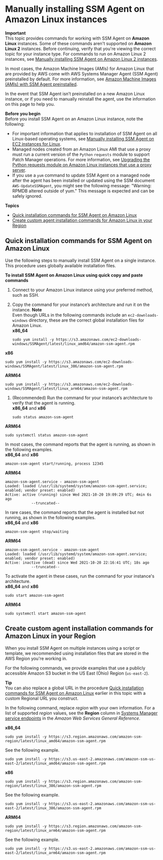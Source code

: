 # Manually installing SSM Agent on Amazon Linux instances<a name="agent-install-al"></a>

**Important**  
This topic provides commands for working with SSM Agent on **Amazon Linux** instances\. Some of these commands aren't supported on **Amazon Linux 2** instances\. Before continuing, verify that you're viewing the correct topic for your instance type\. For commands to run on Amazon Linux 2 instances, see [Manually installing SSM Agent on Amazon Linux 2 instances](agent-install-al2.md)\.

In most cases, the Amazon Machine Images \(AMIs\) for Amazon Linux that are provided by AWS come with AWS Systems Manager Agent \(SSM Agent\) preinstalled by default\. For more information, see [Amazon Machine Images \(AMIs\) with SSM Agent preinstalled](ami-preinstalled-agent.md)\.

In the event that SSM Agent isn’t preinstalled on a new Amazon Linux instance, or if you need to manually reinstall the agent, use the information on this page to help you\.

**Before you begin**  
Before you install SSM Agent on an Amazon Linux instance, note the following: 
+ For important information that applies to installation of SSM Agent on all Linux\-based operating systems, see [Manually installing SSM Agent on EC2 instances for Linux](sysman-manual-agent-install.md)\.
+ Managed nodes created from an Amazon Linux AMI that use a proxy must run a current version of the `Python` `requests` module to support Patch Manager operations\. For more information, see [Upgrading the Python requests module on Amazon Linux instances that use a proxy server](sysman-proxy-with-ssm-agent-al-python-requests.md)\.
+ If you use a `yum` command to update SSM Agent on a managed node after the agent has been installed or updated using the SSM document `AWS-UpdateSSMAgent`, you might see the following message: "Warning: RPMDB altered outside of yum\." This message is expected and can be safely ignored\.

**Topics**
+ [Quick installation commands for SSM Agent on Amazon Linux](#quick-install-al)
+ [Create custom agent installation commands for Amazon Linux in your Region](#custom-url-al)

## Quick installation commands for SSM Agent on Amazon Linux<a name="quick-install-al"></a>

Use the following steps to manually install SSM Agent on a single instance\. This procedure uses globally available installation files\. 

**To install SSM Agent on Amazon Linux using quick copy and paste commands**

1. Connect to your Amazon Linux instance using your preferred method, such as SSH\.

1. Copy the command for your instance’s architecture and run it on the instance\.
**Note**  
Even though URLs in the following commands include an `ec2-downloads-windows` directory, these are the correct global installation files for Amazon Linux\.   
**x86\_64**  

   ```
   sudo yum install -y https://s3.amazonaws.com/ec2-downloads-windows/SSMAgent/latest/linux_amd64/amazon-ssm-agent.rpm
   ```  
**x86**  

   ```
   sudo yum install -y https://s3.amazonaws.com/ec2-downloads-windows/SSMAgent/latest/linux_386/amazon-ssm-agent.rpm
   ```  
**ARM64**  

   ```
   sudo yum install -y https://s3.amazonaws.com/ec2-downloads-windows/SSMAgent/latest/linux_arm64/amazon-ssm-agent.rpm
   ```

1. \(Recommended\) Run the command for your instance’s architecture to verify that the agent is running\.  
**x86\_64** and **x86**  

   ```
   sudo status amazon-ssm-agent
   ```  
**ARM64**  

   ```
   sudo systemctl status amazon-ssm-agent
   ```

   In most cases, the command reports that the agent is running, as shown in the following examples\.  
**x86\_64** and **x86**  

   ```
   amazon-ssm-agent start/running, process 12345
   ```  
**ARM64**  

   ```
   amazon-ssm-agent.service - amazon-ssm-agent
   Loaded: loaded (/usr/lib/systemd/system/amazon-ssm-agent.service; enabled; vendor preset: enabled)
   Active: active (running) since Wed 2021-10-20 19:09:29 UTC; 4min 6s ago
               --truncated--
   ```

   In rare cases, the command reports that the agent is installed but not running, as shown in the following examples\.  
**x86\_64** and **x86**  

   ```
   amazon-ssm-agent stop/waiting
   ```  
**ARM64**  

   ```
   amazon-ssm-agent.service - amazon-ssm-agent
   Loaded: loaded (/usr/lib/systemd/system/amazon-ssm-agent.service; enabled; vendor preset: enabled)
   Active: inactive (dead) since Wed 2021-10-20 22:16:41 UTC; 18s ago
               --truncated--
   ```

   To activate the agent in these cases, run the command for your instance's architecture\.  
**x86\_64** and **x86**  

   ```
   sudo start amazon-ssm-agent
   ```  
**ARM64**  

   ```
   sudo systemctl start amazon-ssm-agent
   ```

## Create custom agent installation commands for Amazon Linux in your Region<a name="custom-url-al"></a>

When you install SSM Agent on multiple instances using a script or template, we recommended using installation files that are stored in the AWS Region you're working in\. 

For the following commands, we provide examples that use a publicly accessible Amazon S3 bucket in the US East \(Ohio\) Region \(`us-east-2`\)\. 

**Tip**  
You can also replace a global URL in the procedure [Quick installation commands for SSM Agent on Amazon Linux](#quick-install-al) earlier in this topic with a custom Regional URL you construct\.

In the following command, replace *region* with your own information\. For a list of supported *region* values, see the **Region** column in [Systems Manager service endpoints](https://docs.aws.amazon.com/general/latest/gr/ssm.html#ssm_region) in the *Amazon Web Services General Reference*\.

**x86\_64**  

```
sudo yum install -y https://s3.region.amazonaws.com/amazon-ssm-region/latest/linux_amd64/amazon-ssm-agent.rpm
```
See the following example\.  

```
sudo yum install -y https://s3.us-east-2.amazonaws.com/amazon-ssm-us-east-2/latest/linux_amd64/amazon-ssm-agent.rpm
```

**x86**  

```
sudo yum install -y https://s3.region.amazonaws.com/amazon-ssm-region/latest/linux_386/amazon-ssm-agent.rpm
```
See the following example\.  

```
sudo yum install -y https://s3.us-east-2.amazonaws.com/amazon-ssm-us-east-2/latest/linux_386/amazon-ssm-agent.rpm
```

**ARM64**  

```
sudo yum install -y https://s3.region.amazonaws.com/amazon-ssm-region/latest/linux_arm64/amazon-ssm-agent.rpm
```
See the following example\.  

```
sudo yum install -y https://s3.us-east-2.amazonaws.com/amazon-ssm-us-east-2/latest/linux_arm64/amazon-ssm-agent.rpm
```